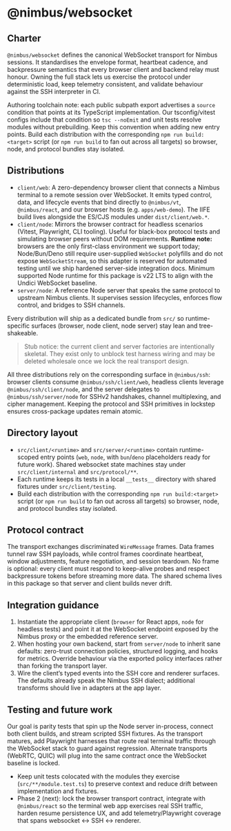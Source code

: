 # @nimbus/websocket

## Charter
`@nimbus/websocket` defines the canonical WebSocket transport for Nimbus sessions. It standardises the envelope format, heartbeat cadence, and backpressure semantics that every browser client and backend relay must honour. Owning the full stack lets us exercise the protocol under deterministic load, keep telemetry consistent, and validate behaviour against the SSH interpreter in CI.

Authoring toolchain note: each public subpath export advertises a `source` condition that points at its TypeScript implementation. Our tsconfig/vitest configs include that condition so `tsc --noEmit` and unit tests resolve modules without prebuilding. Keep this convention when adding new entry points. Build each distribution with the corresponding `npm run build:<target>` script (or `npm run build` to fan out across all targets) so browser, node, and protocol bundles stay isolated.

## Distributions
- `client/web`: A zero-dependency browser client that connects a Nimbus terminal to a remote session over WebSocket. It emits typed control, data, and lifecycle events that bind directly to `@nimbus/vt`, `@nimbus/react`, and our browser hosts (e.g. `apps/web-demo`). The IIFE build lives alongside the ES/CJS modules under `dist/client/web.*`.
- `client/node`: Mirrors the browser contract for headless scenarios (Vitest, Playwright, CLI tooling). Useful for black-box protocol tests and simulating browser peers without DOM requirements. **Runtime note:** browsers are the only first-class environment we support today; Node/Bun/Deno still require user-supplied `WebSocket` polyfills and do not expose `WebSocketStream`, so this adapter is reserved for automated testing until we ship hardened server-side integration docs. Minimum supported Node runtime for this package is v22 LTS to align with the Undici WebSocket baseline.
- `server/node`: A reference Node server that speaks the same protocol to upstream Nimbus clients. It supervises session lifecycles, enforces flow control, and bridges to SSH channels.

Every distribution will ship as a dedicated bundle from `src/` so runtime-specific surfaces (browser, node client, node server) stay lean and tree-shakeable.

> Stub notice: the current client and server factories are intentionally skeletal. They exist only to unblock test harness wiring and may be deleted wholesale once we lock the real transport design.

All three distributions rely on the corresponding surface in `@nimbus/ssh`: browser clients consume `@nimbus/ssh/client/web`, headless clients leverage `@nimbus/ssh/client/node`, and the server delegates to `@nimbus/ssh/server/node` for SSHv2 handshakes, channel multiplexing, and cipher management. Keeping the protocol and SSH primitives in lockstep ensures cross-package updates remain atomic.

## Directory layout
- `src/client/<runtime>` and `src/server/<runtime>` contain runtime-scoped entry points (`web`, `node`, with `bun`/`deno` placeholders ready for future work). Shared websocket state machines stay under `src/client/internal` and `src/protocol/**`.
- Each runtime keeps its tests in a local `__tests__` directory with shared fixtures under `src/client/testing`.
- Build each distribution with the corresponding `npm run build:<target>` script (or `npm run build` to fan out across all targets) so browser, node, and protocol bundles stay isolated.

## Protocol contract
The transport exchanges discriminated `WireMessage` frames. Data frames tunnel raw SSH payloads, while control frames coordinate heartbeat, window adjustments, feature negotiation, and session teardown. No frame is optional: every client must respond to keep-alive probes and respect backpressure tokens before streaming more data. The shared schema lives in this package so that server and client builds never drift.

## Integration guidance
1. Instantiate the appropriate client (`browser` for React apps, `node` for headless tests) and point it at the WebSocket endpoint exposed by the Nimbus proxy or the embedded reference server.
2. When hosting your own backend, start from `server/node` to inherit sane defaults: zero-trust connection policies, structured logging, and hooks for metrics. Override behaviour via the exported policy interfaces rather than forking the transport layer.
3. Wire the client’s typed events into the SSH core and renderer surfaces. The defaults already speak the Nimbus SSH dialect; additional transforms should live in adapters at the app layer.

## Testing and future work
Our goal is parity tests that spin up the Node server in-process, connect both client builds, and stream scripted SSH fixtures. As the transport matures, add Playwright harnesses that route real terminal traffic through the WebSocket stack to guard against regression. Alternate transports (WebRTC, QUIC) will plug into the same contract once the WebSocket baseline is locked.

- Keep unit tests colocated with the modules they exercise (`src/**/module.test.ts`) to preserve context and reduce drift between implementation and fixtures.
- Phase 2 (next): lock the browser transport contract, integrate with `@nimbus/react` so the terminal web app exercises real SSH traffic, harden resume persistence UX, and add telemetry/Playwright coverage that spans websocket ↔ SSH ↔ renderer.
